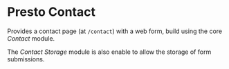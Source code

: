 # Presto Contact

Provides a contact page (at `/contact`) with a web form, build using the 
core _Contact_ module.

The _Contact Storage_ module is also enable to allow the storage of form 
submissions. 

